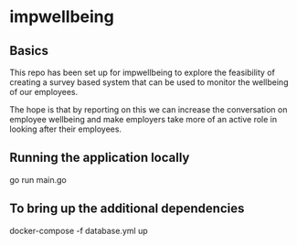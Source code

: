 # impwellbeing

## Basics

This repo has been set up for impwellbeing to explore 
the feasibility of creating a survey based system that can 
be used to monitor the wellbeing of our employees.

The hope is that by reporting on this we can increase the 
conversation on employee wellbeing and make employers take 
more of an active role in looking after their employees.

## Running the application locally

go run main.go

## To bring up the additional dependencies

docker-compose -f database.yml up